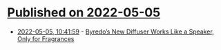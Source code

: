 # [Published on 2022-05-05](index.md)

* [2022-05-05, 10:41:59](https://news.ycombinator.com/item?id=31271681) - [Byredo’s New Diffuser Works Like a Speaker, Only for Fragrances](https://robbreport.com/gear/gadgets/byredo-ojas-room-diffuser-speaker-design-1234659357/)
